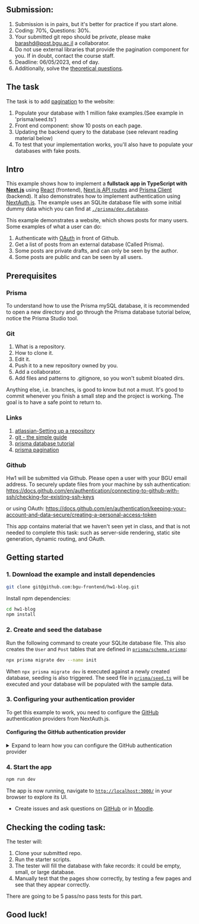 ## Submission: 
1. Submission is in pairs, but it's better for practice if you start alone.
2. Coding: 70%, Questions: 30%.
3. Your submitted git repo should be *private*, please make barashd@post.bgu.ac.il a collaborator.
4. Do not use external libraries that provide the pagination component for you. If in doubt, contact the course staff.
5. Deadline: 06/05/2023, end of day.
6. Additionally, solve the [theoretical questions]( https://forms.gle/oPgpWcCSrcAN47QMA).


## The task
The task is to add [pagination](https://www.w3schools.com/css/css3_pagination.asp) to the website:
1. Populate your database with 1 million fake examples.(See example in 'prisma/seed.ts')
2. Front end component: show 10 posts on each page.
3. Updating the backend query to the database (see relevant reading material below)
4. To test that your implementation works, you'll also have to populate your databases with fake posts. 

## Intro
This example shows how to implement a **fullstack app in TypeScript with [Next.js](https://nextjs.org/)** using [React](https://reactjs.org/) (frontend), [Next.js API routes](https://nextjs.org/docs/api-routes/introduction) and [Prisma Client](https://www.prisma.io/docs/reference/tools-and-interfaces/prisma-client) (backend). It also demonstrates how to implement authentication using [NextAuth.js](https://next-auth.js.org/). The example uses an SQLite database file with some initial dummy data which you can find at [`./prisma/dev.database`](./prisma/dev.database).

This example demonstrates a website, which shows posts for many users. Some examples of what a user can do:
1. Authenticate with [OAuth](https://www.youtube.com/watch?v=KT8ybowdyr0) in front of Github.
2. Get a list of posts from an external database (Called Prisma).
3. Some posts are private drafts, and can only be seen by the author.
4. Some posts are public and can be seen by all users.



## Prerequisites
### Prisma
To understand how to use the Prisma mySQL database, 
it is recommended to open a new directory and go through the Prisma database tutorial below,
notice the Prisma Studio tool.
### Git

1. What is a repository.
2. How to clone it.
3. Edit it.
4. Push it to a new repository owned by you.
5. Add a collaborator.
6. Add files and patterns to .gitignore, so you won't submit bloated dirs.

Anything else, i.e. branches, is good to know but not a must.
It's good to commit whenever you finish a small step and the project is working. The goal is to have a safe point to return to.

### Links
1. [atlassian-Setting up a repository](https://www.atlassian.com/git/tutorials/setting-up-a-repository)
2. [git - the simple guide
](https://rogerdudler.github.io/git-guide/)
3. [prisma database tutorial](https://www.prisma.io/docs/getting-started/quickstart)
4. [prisma pagination](https://www.prisma.io/docs/concepts/components/prisma-client/pagination)

### Github 
Hw1 will be submitted via Github. Please open a user with your BGU email address.
To securely update files from your machine by ssh authentication:
https://docs.github.com/en/authentication/connecting-to-github-with-ssh/checking-for-existing-ssh-keys 

or using OAuth:
https://docs.github.com/en/authentication/keeping-your-account-and-data-secure/creating-a-personal-access-token

This app contains material that we haven't seen yet in class, and that is not needed to complete this task:
such as server-side rendering, static site generation, dynamic routing, and OAuth.


## Getting started

### 1. Download the example and install dependencies


```bash
git clone git@github.com:bgu-frontend/hw1-blog.git
```

Install npm dependencies:

```bash
cd hw1-blog
npm install
```

### 2. Create and seed the database

Run the following command to create your SQLite database file. This also creates the `User` and `Post` tables that are defined in [`prisma/schema.prisma`](./prisma/schema.prisma):

```bash
npx prisma migrate dev --name init
```

When `npx prisma migrate dev` is executed against a newly created database, seeding is also triggered. The seed file in [`prisma/seed.ts`](./prisma/seed.ts) will be executed and your database will be populated with the sample data.

### 3. Configuring your authentication provider

To get this example to work, you need to configure the [GitHub](https://next-auth.js.org/providers/github) authentication providers from NextAuth.js.

#### Configuring the GitHub authentication provider

<details><summary>Expand to learn how you can configure the GitHub authentication provider</summary>

First, log into your [GitHub](https://github.com/) account.

Then, navigate to [**Settings**](https://github.com/settings/profile), then open to [**Developer Settings**](https://github.com/settings/apps), then switch to [**OAuth Apps**](https://github.com/settings/developers).

![Github Developer Settings: OAuth Apps](https://res.cloudinary.com/practicaldev/image/fetch/s--fBiGBXbE--/c_limit%2Cf_auto%2Cfl_progressive%2Cq_auto%2Cw_880/https://i.imgur.com/4eQrMAs.png)

Clicking on the **Register a new application** button will redirect you to a registration form to fill out some information for your app. The **Authorization callback URL** should be the Next.js `/api/auth` route.

For **Homepage URL** use the localhost path on your machine.

An important thing to note here is that the **Authorization callback URL** field only supports a single URL, unlike e.g. Auth0, which allows you to add additional callback URLs separated with a comma. This means if you want to deploy your app later with a production URL, you will need to set up a new GitHub OAuth app.

![Github: Register a new OAuth application](https://res.cloudinary.com/practicaldev/image/fetch/s--v7s0OEs_--/c_limit%2Cf_auto%2Cfl_progressive%2Cq_auto%2Cw_880/https://i.imgur.com/tYtq5fd.png)

Click on the **Register application** button, and then you will be able to find your newly generated **Client ID** and **Client Secret**. Copy and paste this info into the [`.env`](./env) file in the root directory.

The resulting section in the `.env` file might look like this:

```env
# GitHub OAuth
GITHUB_ID=6bafeb321963449bdf51
GITHUB_SECRET=509298c32faa283f28679ad6de6f86b2472e1bff
```

</details>

### 4. Start the app

```bash
npm run dev
```

The app is now running, navigate to [`http://localhost:3000/`](http://localhost:3000/) in your browser to explore its UI.

- Create issues and ask questions on [GitHub](https://github.com/bgu-frontend/hw1-blog/issues) or in [Moodle](https://moodle.bgu.ac.il/moodle/mod/forum/view.php?id=2453924).

## Checking the coding task:

The tester will:
1. Clone your submitted repo.
2. Run the starter scripts.
3. The tester will fill the database with fake records: it could be empty, small, or large database. 
4. Manually test that the pages show correctly, by testing a few pages and see that they appear correctly.

There are going to be 5 pass/no pass tests for this part.



## Good luck!



